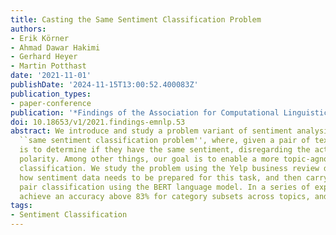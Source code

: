 ```yaml
---
title: Casting the Same Sentiment Classification Problem
authors:
- Erik Körner
- Ahmad Dawar Hakimi
- Gerhard Heyer
- Martin Potthast
date: '2021-11-01'
publishDate: '2024-11-15T13:00:52.400083Z'
publication_types:
- paper-conference
publication: '*Findings of the Association for Computational Linguistics: EMNLP 2021*'
doi: 10.18653/v1/2021.findings-emnlp.53
abstract: We introduce and study a problem variant of sentiment analysis, namely the
  ``same sentiment classification problem'', where, given a pair of texts, the task
  is to determine if they have the same sentiment, disregarding the actual sentiment
  polarity. Among other things, our goal is to enable a more topic-agnostic sentiment
  classification. We study the problem using the Yelp business review dataset, demonstrating
  how sentiment data needs to be prepared for this task, and then carry out sequence
  pair classification using the BERT language model. In a series of experiments, we
  achieve an accuracy above 83% for category subsets across topics, and 89% on average.
tags:
- Sentiment Classification
---
```

